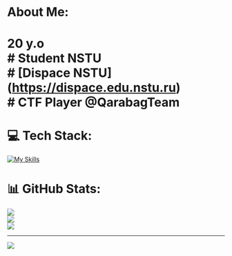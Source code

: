 #  About Me:
# 20 y.o<br># Student NSTU <br># [Dispace NSTU] (https://dispace.edu.nstu.ru)<br># CTF Player @QarabagTeam<br>


# 💻 Tech Stack:
[![My Skills](https://skillicons.dev/icons?i=js,ts,nodejs,expressjs,postgres,redis,docker,linux,python,fastapi)](https://skillicons.dev)
# 📊 GitHub Stats:
![](https://github-readme-stats.vercel.app/api?username=KirillEL&theme=blueberry&hide_border=false&include_all_commits=true&count_private=true)<br/>
![](https://github-readme-streak-stats.herokuapp.com/?user=KirillEL&theme=blueberry&hide_border=false)<br/>
![](https://github-readme-stats.vercel.app/api/top-langs/?username=KirillEL&theme=blueberry&hide_border=false&include_all_commits=true&count_private=true&layout=compact)

---
[![](https://visitcount.itsvg.in/api?id=KirillEL&icon=0&color=0)](https://visitcount.itsvg.in)


